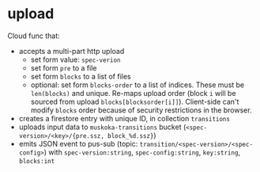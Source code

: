 # upload

Cloud func that:

- accepts a multi-part http upload
    - set form value: `spec-verion`
    - set form `pre` to a file
    - set form `blocks` to a list of files
    - optional: set form `blocks-order` to a list of indices. These must be `len(blocks)` and unique.
      Re-maps upload order (block `i` will be sourced from upload `blocks[blocksorder[i]]`).
      Client-side can't modify `blocks` order because of security restrictions in the browser.
 - creates a firestore entry with unique ID, in collection `transitions`
 - uploads input data to `muskoka-transitions` bucket (`<spec-version>/<key>/{pre.ssz, block_%d.ssz}`)
 - emits JSON event to pus-sub (topic: `transition/<spec-version>/<spec-config>`) with `spec-version:string`, `spec-config:string`, `key:string`, `blocks:int`
 